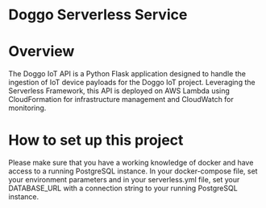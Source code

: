 <!--
title: 'Serverless Framework Python Flask API on AWS'
description: 'This template demonstrates how to develop and deploy a simple Python Flask API running on AWS Lambda using the traditional Serverless Framework.'
layout: Doc
framework: v3
platform: AWS
language: Python
priority: 2
authorLink: 'https://github.com/serverless'
authorName: 'Serverless, inc.'
authorAvatar: 'https://avatars1.githubusercontent.com/u/13742415?s=200&v=4'
-->

# Doggo Serverless Service

# Overview

The Doggo IoT API is a Python Flask application designed to handle the ingestion of IoT device payloads for the Doggo IoT project. Leveraging the Serverless Framework, this API is deployed on AWS Lambda using CloudFormation for infrastructure management and CloudWatch for monitoring.


# How to set up this project

Please make sure that you have a working knowledge of docker and have access to a running PostgreSQL instance. In your docker-compose file, set your environment parameters and in your serverless.yml file, set your DATABASE_URL with a connection string to your running PostgreSQL instance.


